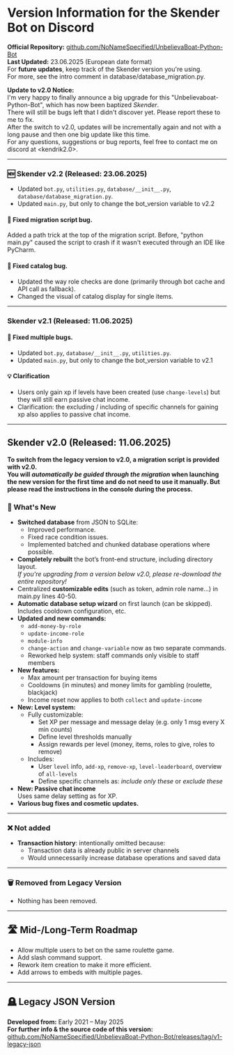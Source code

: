 # Version Information for the Skender Bot on Discord

**Official Repository:** [github.com/NoNameSpecified/UnbelievaBoat-Python-Bot](https://github.com/NoNameSpecified/UnbelievaBoat-Python-Bot)  
**Last Updated:** 23.06.2025 (European date format)  
For **future updates**, keep track of the Skender version you're using.  
For more, see the intro comment in database/database_migration.py.

**Update to v2.0 Notice:**  
I'm very happy to finally announce a big upgrade for this "Unbelievaboat-Python-Bot", which has now been baptized _Skender_.   
There will still be bugs left that I didn't discover yet. Please report these to me to fix.  
After the switch to v2.0, updates will be incrementally again and not with a long pause and then one big update like this time.  
For any questions, suggestions or bug reports, feel free to contact me on discord at <kendrik2.0>.

---

### 🆕 Skender v2.2 (Released: 23.06.2025)

- Updated `bot.py`, `utilities.py`, `database/__init__.py`, `database/database_migration.py`.
- Updated `main.py`, but only to change the bot_version variable to v2.2

#### 🔧 Fixed migration script bug.
Added a path trick at the top of the migration script. Before, "python main.py" caused the script to crash if it wasn't executed through an IDE like PyCharm.

#### 🔧 Fixed catalog bug.
- Updated the way role checks are done (primarily through bot cache and API call as fallback).
- Changed the visual of catalog display for single items.

---

### Skender v2.1 (Released: 11.06.2025)

#### 🔧 Fixed multiple bugs.
- Updated `bot.py`, `database/__init__.py`, `utilities.py`.
- Updated `main.py`, but only to change the bot_version variable to v2.1

#### 💡 Clarification
- Users only gain xp if levels have been created (use `change-levels`) but they will still earn passive chat income.
- Clarification: the excluding / including of specific channels for gaining xp also applies to passive chat income.

---

## Skender v2.0 (Released: 11.06.2025)

**To switch from the legacy version to v2.0, a migration script is provided with v2.0.**  
**You will _automatically be guided through the migration_ when launching the new version for the first time and do not need to use it manually. But please read the instructions in the console during the process.**

### 🔧 What's New

- **Switched database** from JSON to SQLite:
    - Improved performance.
    - Fixed race condition issues.
    - Implemented batched and chunked database operations where possible.
- **Completely rebuilt** the bot’s front-end structure, including directory layout.  
  _If you're upgrading from a version below v2.0, please re-download the entire repository!_
- Centralized **customizable edits** (such as token, admin role name...) in main.py lines 40-50.
- **Automatic database setup wizard** on first launch (can be skipped).  
  Includes cooldown configuration, etc.
- **Updated and new commands:**
    - `add-money-by-role`
    - `update-income-role`
    - `module-info`
    - `change-action` and `change-variable` now as two separate commands.
    - Reworked help system: staff commands only visible to staff members
- **New features:**
    - Max amount per transaction for buying items
    - Cooldowns (in minutes) and money limits for gambling (roulette, blackjack)
    - Income reset now applies to both `collect` and `update-income`
- **New: Level system:**
    - Fully customizable:
        - Set XP per message and message delay (e.g. only 1 msg every X min counts)
        - Define level thresholds manually
        - Assign rewards per level (money, items, roles to give, roles to remove)
    - Includes:
        - User `level` info, `add-xp`, `remove-xp`, `level-leaderboard`, overview of `all-levels`
        - Define specific channels as: *include only these* or *exclude these*
- **New: Passive chat income**  
  Uses same delay setting as for XP.
- **Various bug fixes and cosmetic updates.**

---

### ❌ Not added

- **Transaction history**: intentionally omitted because:
    - Transaction data is already public in server channels
    - Would unnecessarily increase database operations and saved data

---

### 🗑️ Removed from Legacy Version

- Nothing has been removed.

---

## 🛣️ Mid-/Long-Term Roadmap

- Allow multiple users to bet on the same roulette game.
- Add slash command support.
- Rework item creation to make it more efficient.
- Add arrows to embeds with multiple pages.

---

## 🪦 Legacy JSON Version

**Developed from:** Early 2021 – May 2025  
**For further info & the source code of this version:**  
[github.com/NoNameSpecified/UnbelievaBoat-Python-Bot/releases/tag/v1-legacy-json](https://github.com/NoNameSpecified/UnbelievaBoat-Python-Bot/releases/tag/v1-legacy-json)
